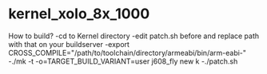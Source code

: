 # kernel_xolo_8x_1000
 How to build?
 -cd to Kernel directory
 -edit patch.sh before and replace path with that on your buildserver
 -export CROSS_COMPILE="/path/to/toolchain/directory/armeabi/bin/arm-eabi-"
 -./mk -t -o=TARGET_BUILD_VARIANT=user j608_fly new k
 -./patch.sh

